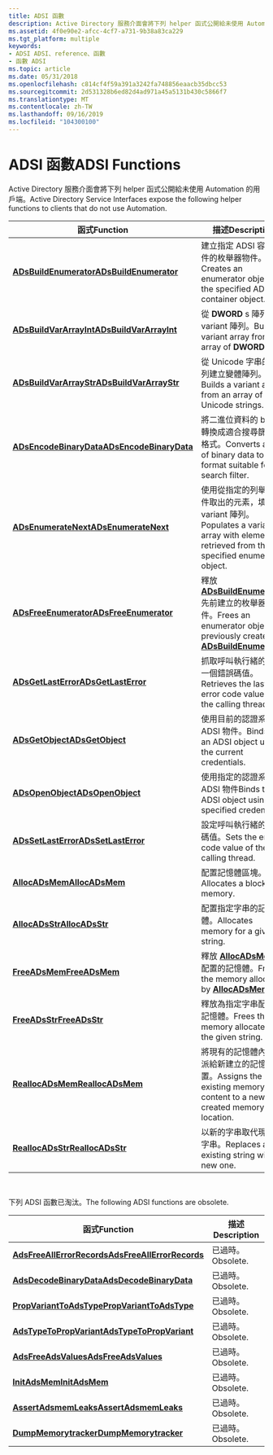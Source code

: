 ```yaml
---
title: ADSI 函數
description: Active Directory 服務介面會將下列 helper 函式公開給未使用 Automation 的用戶端。
ms.assetid: 4f0e90e2-afcc-4cf7-a731-9b38a83ca229
ms.tgt_platform: multiple
keywords:
- ADSI ADSI、reference、函數
- 函數 ADSI
ms.topic: article
ms.date: 05/31/2018
ms.openlocfilehash: c814cf4f59a391a3242fa748856eaacb35dbcc53
ms.sourcegitcommit: 2d531328b6ed82d4ad971a45a5131b430c5866f7
ms.translationtype: MT
ms.contentlocale: zh-TW
ms.lasthandoff: 09/16/2019
ms.locfileid: "104300100"
---
```

# <a name="adsi-functions"></a><span data-ttu-id="59704-105">ADSI 函數</span><span class="sxs-lookup"><span data-stu-id="59704-105">ADSI Functions</span></span>

<span data-ttu-id="59704-106">Active Directory 服務介面會將下列 helper 函式公開給未使用 Automation 的用戶端。</span><span class="sxs-lookup"><span data-stu-id="59704-106">Active Directory Service Interfaces expose the following helper functions to clients that do not use Automation.</span></span>



| <span data-ttu-id="59704-107">函式</span><span class="sxs-lookup"><span data-stu-id="59704-107">Function</span></span>                                           | <span data-ttu-id="59704-108">描述</span><span class="sxs-lookup"><span data-stu-id="59704-108">Description</span></span>                                                                                        |
|----------------------------------------------------|----------------------------------------------------------------------------------------------------|
| [<span data-ttu-id="59704-109">**ADsBuildEnumerator**</span><span class="sxs-lookup"><span data-stu-id="59704-109">**ADsBuildEnumerator**</span></span>](/windows/desktop/api/Adshlp/nf-adshlp-adsbuildenumerator)   | <span data-ttu-id="59704-110">建立指定 ADSI 容器物件的枚舉器物件。</span><span class="sxs-lookup"><span data-stu-id="59704-110">Creates an enumerator object for the specified ADSI container object.</span></span>                              |
| [<span data-ttu-id="59704-111">**ADsBuildVarArrayInt**</span><span class="sxs-lookup"><span data-stu-id="59704-111">**ADsBuildVarArrayInt**</span></span>](/windows/desktop/api/Adshlp/nf-adshlp-adsbuildvararrayint) | <span data-ttu-id="59704-112">從 **DWORD** s 陣列建立 variant 陣列。</span><span class="sxs-lookup"><span data-stu-id="59704-112">Builds a variant array from an array of **DWORD** s.</span></span>                                                |
| [<span data-ttu-id="59704-113">**ADsBuildVarArrayStr**</span><span class="sxs-lookup"><span data-stu-id="59704-113">**ADsBuildVarArrayStr**</span></span>](/windows/desktop/api/Adshlp/nf-adshlp-adsbuildvararraystr) | <span data-ttu-id="59704-114">從 Unicode 字串的陣列建立變體陣列。</span><span class="sxs-lookup"><span data-stu-id="59704-114">Builds a variant array from an array of Unicode strings.</span></span>                                           |
| [<span data-ttu-id="59704-115">**ADsEncodeBinaryData**</span><span class="sxs-lookup"><span data-stu-id="59704-115">**ADsEncodeBinaryData**</span></span>](/windows/desktop/api/Adshlp/nf-adshlp-adsencodebinarydata) | <span data-ttu-id="59704-116">將二進位資料的 blob 轉換成適合搜尋篩選的格式。</span><span class="sxs-lookup"><span data-stu-id="59704-116">Converts a blob of binary data to the format suitable for a search filter.</span></span>                         |
| [<span data-ttu-id="59704-117">**ADsEnumerateNext**</span><span class="sxs-lookup"><span data-stu-id="59704-117">**ADsEnumerateNext**</span></span>](/windows/desktop/api/Adshlp/nf-adshlp-adsenumeratenext)       | <span data-ttu-id="59704-118">使用從指定的列舉值物件取出的元素，填入 variant 陣列。</span><span class="sxs-lookup"><span data-stu-id="59704-118">Populates a variant array with elements retrieved from the specified enumerator object.</span></span>            |
| [<span data-ttu-id="59704-119">**ADsFreeEnumerator**</span><span class="sxs-lookup"><span data-stu-id="59704-119">**ADsFreeEnumerator**</span></span>](/windows/desktop/api/Adshlp/nf-adshlp-adsfreeenumerator)     | <span data-ttu-id="59704-120">釋放 [**ADsBuildEnumerator**](/windows/desktop/api/Adshlp/nf-adshlp-adsbuildenumerator)先前建立的枚舉器物件。</span><span class="sxs-lookup"><span data-stu-id="59704-120">Frees an enumerator object previously created by [**ADsBuildEnumerator**](/windows/desktop/api/Adshlp/nf-adshlp-adsbuildenumerator).</span></span> |
| [<span data-ttu-id="59704-121">**ADsGetLastError**</span><span class="sxs-lookup"><span data-stu-id="59704-121">**ADsGetLastError**</span></span>](/windows/desktop/api/Adshlp/nf-adshlp-adsgetlasterror)         | <span data-ttu-id="59704-122">抓取呼叫執行緒的最後一個錯誤碼值。</span><span class="sxs-lookup"><span data-stu-id="59704-122">Retrieves the last error code value of the calling thread.</span></span>                                         |
| [<span data-ttu-id="59704-123">**ADsGetObject**</span><span class="sxs-lookup"><span data-stu-id="59704-123">**ADsGetObject**</span></span>](/windows/desktop/api/Adshlp/nf-adshlp-adsgetobject)               | <span data-ttu-id="59704-124">使用目前的認證系結至 ADSI 物件。</span><span class="sxs-lookup"><span data-stu-id="59704-124">Binds to an ADSI object using the current credentials.</span></span>                                             |
| [<span data-ttu-id="59704-125">**ADsOpenObject**</span><span class="sxs-lookup"><span data-stu-id="59704-125">**ADsOpenObject**</span></span>](/windows/desktop/api/Adshlp/nf-adshlp-adsopenobject)             | <span data-ttu-id="59704-126">使用指定的認證系結至 ADSI 物件</span><span class="sxs-lookup"><span data-stu-id="59704-126">Binds to an ADSI object using specified credentials</span></span>                                                |
| [<span data-ttu-id="59704-127">**ADsSetLastError**</span><span class="sxs-lookup"><span data-stu-id="59704-127">**ADsSetLastError**</span></span>](/windows/desktop/api/Adshlp/nf-adshlp-adssetlasterror)         | <span data-ttu-id="59704-128">設定呼叫執行緒的錯誤碼值。</span><span class="sxs-lookup"><span data-stu-id="59704-128">Sets the error code value of the calling thread.</span></span>                                                   |
| [<span data-ttu-id="59704-129">**AllocADsMem**</span><span class="sxs-lookup"><span data-stu-id="59704-129">**AllocADsMem**</span></span>](/windows/desktop/api/Adshlp/nf-adshlp-allocadsmem)                 | <span data-ttu-id="59704-130">配置記憶體區塊。</span><span class="sxs-lookup"><span data-stu-id="59704-130">Allocates a block of memory.</span></span>                                                                       |
| [<span data-ttu-id="59704-131">**AllocADsStr**</span><span class="sxs-lookup"><span data-stu-id="59704-131">**AllocADsStr**</span></span>](/windows/desktop/api/Adshlp/nf-adshlp-allocadsstr)                 | <span data-ttu-id="59704-132">配置指定字串的記憶體。</span><span class="sxs-lookup"><span data-stu-id="59704-132">Allocates memory for a given string.</span></span>                                                               |
| [<span data-ttu-id="59704-133">**FreeADsMem**</span><span class="sxs-lookup"><span data-stu-id="59704-133">**FreeADsMem**</span></span>](/windows/desktop/api/Adshlp/nf-adshlp-freeadsmem)                   | <span data-ttu-id="59704-134">釋放 [**AllocADsMem**](/windows/desktop/api/Adshlp/nf-adshlp-allocadsmem)所配置的記憶體。</span><span class="sxs-lookup"><span data-stu-id="59704-134">Frees the memory allocated by [**AllocADsMem**](/windows/desktop/api/Adshlp/nf-adshlp-allocadsmem).</span></span>                                  |
| [<span data-ttu-id="59704-135">**FreeADsStr**</span><span class="sxs-lookup"><span data-stu-id="59704-135">**FreeADsStr**</span></span>](/windows/desktop/api/Adshlp/nf-adshlp-freeadsstr)                   | <span data-ttu-id="59704-136">釋放為指定字串配置的記憶體。</span><span class="sxs-lookup"><span data-stu-id="59704-136">Frees the memory allocated for the given string.</span></span>                                                   |
| [<span data-ttu-id="59704-137">**ReallocADsMem**</span><span class="sxs-lookup"><span data-stu-id="59704-137">**ReallocADsMem**</span></span>](/windows/desktop/api/Adshlp/nf-adshlp-reallocadsmem)             | <span data-ttu-id="59704-138">將現有的記憶體內容指派給新建立的記憶體位置。</span><span class="sxs-lookup"><span data-stu-id="59704-138">Assigns the existing memory content to a newly created memory location.</span></span>                            |
| [<span data-ttu-id="59704-139">**ReallocADsStr**</span><span class="sxs-lookup"><span data-stu-id="59704-139">**ReallocADsStr**</span></span>](/windows/desktop/api/Adshlp/nf-adshlp-reallocadsstr)             | <span data-ttu-id="59704-140">以新的字串取代現有的字串。</span><span class="sxs-lookup"><span data-stu-id="59704-140">Replaces an existing string with a new one.</span></span>                                                        |



 

<span data-ttu-id="59704-141">下列 ADSI 函數已淘汰。</span><span class="sxs-lookup"><span data-stu-id="59704-141">The following ADSI functions are obsolete.</span></span>



| <span data-ttu-id="59704-142">函式</span><span class="sxs-lookup"><span data-stu-id="59704-142">Function</span></span>                                                  | <span data-ttu-id="59704-143">描述</span><span class="sxs-lookup"><span data-stu-id="59704-143">Description</span></span> |
|-----------------------------------------------------------|-------------|
| [<span data-ttu-id="59704-144">**AdsFreeAllErrorRecords**</span><span class="sxs-lookup"><span data-stu-id="59704-144">**AdsFreeAllErrorRecords**</span></span>](obsolete-adsi-functions.md) | <span data-ttu-id="59704-145">已過時。</span><span class="sxs-lookup"><span data-stu-id="59704-145">Obsolete.</span></span>   |
| [<span data-ttu-id="59704-146">**AdsDecodeBinaryData**</span><span class="sxs-lookup"><span data-stu-id="59704-146">**AdsDecodeBinaryData**</span></span>](obsolete-adsi-functions.md)    | <span data-ttu-id="59704-147">已過時。</span><span class="sxs-lookup"><span data-stu-id="59704-147">Obsolete.</span></span>   |
| [<span data-ttu-id="59704-148">**PropVariantToAdsType**</span><span class="sxs-lookup"><span data-stu-id="59704-148">**PropVariantToAdsType**</span></span>](obsolete-adsi-functions.md)   | <span data-ttu-id="59704-149">已過時。</span><span class="sxs-lookup"><span data-stu-id="59704-149">Obsolete.</span></span>   |
| [<span data-ttu-id="59704-150">**AdsTypeToPropVariant**</span><span class="sxs-lookup"><span data-stu-id="59704-150">**AdsTypeToPropVariant**</span></span>](obsolete-adsi-functions.md)   | <span data-ttu-id="59704-151">已過時。</span><span class="sxs-lookup"><span data-stu-id="59704-151">Obsolete.</span></span>   |
| [<span data-ttu-id="59704-152">**AdsFreeAdsValues**</span><span class="sxs-lookup"><span data-stu-id="59704-152">**AdsFreeAdsValues**</span></span>](obsolete-adsi-functions.md)       | <span data-ttu-id="59704-153">已過時。</span><span class="sxs-lookup"><span data-stu-id="59704-153">Obsolete.</span></span>   |
| [<span data-ttu-id="59704-154">**InitAdsMem**</span><span class="sxs-lookup"><span data-stu-id="59704-154">**InitAdsMem**</span></span>](obsolete-adsi-functions.md)             | <span data-ttu-id="59704-155">已過時。</span><span class="sxs-lookup"><span data-stu-id="59704-155">Obsolete.</span></span>   |
| [<span data-ttu-id="59704-156">**AssertAdsmemLeaks**</span><span class="sxs-lookup"><span data-stu-id="59704-156">**AssertAdsmemLeaks**</span></span>](obsolete-adsi-functions.md)      | <span data-ttu-id="59704-157">已過時。</span><span class="sxs-lookup"><span data-stu-id="59704-157">Obsolete.</span></span>   |
| [<span data-ttu-id="59704-158">**DumpMemorytracker**</span><span class="sxs-lookup"><span data-stu-id="59704-158">**DumpMemorytracker**</span></span>](obsolete-adsi-functions.md)      | <span data-ttu-id="59704-159">已過時。</span><span class="sxs-lookup"><span data-stu-id="59704-159">Obsolete.</span></span>   |



 

 

 




